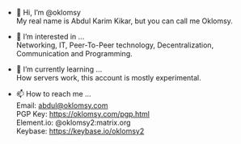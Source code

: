 - 👋 Hi, I’m @oklomsy
<br>My real name is Abdul Karim Kikar, but you can call me Oklomsy.

- 👀 I’m interested in ...
<br>Networking, IT, Peer-To-Peer technology, Decentralization, Communication and Programming.

- 🌱 I’m currently learning ...
<br>How servers work, this account is mostly experimental.

- 📫 How to reach me ...
<br>Email: abdul@oklomsy.com
<br>PGP Key: https://oklomsy.com/pgp.html
<br>Element.io: @oklomsy2:matrix.org
<br>Keybase: https://keybase.io/oklomsy2
